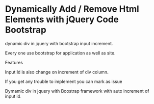 # Dynamically Add / Remove Html Elements with jQuery Code Bootstrap 

dynamic div in jquery with bootstrap input increment.

Every one use bootstrap for application as well as site.

Features 

Input Id is also change on increment of div column.

If you get any trouble to implement you can mark as issue

Dymamic div in jquery with Boostrap framework with auto increment of input id.


